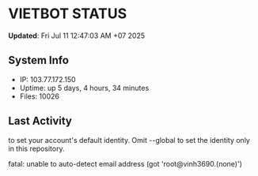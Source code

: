 # VIETBOT STATUS
**Updated**: Fri Jul 11 12:47:03 AM +07 2025

## System Info
- IP: 103.77.172.150
- Uptime: up 5 days, 4 hours, 34 minutes
- Files: 10026

## Last Activity

to set your account's default identity.
Omit --global to set the identity only in this repository.

fatal: unable to auto-detect email address (got 'root@vinh3690.(none)')

